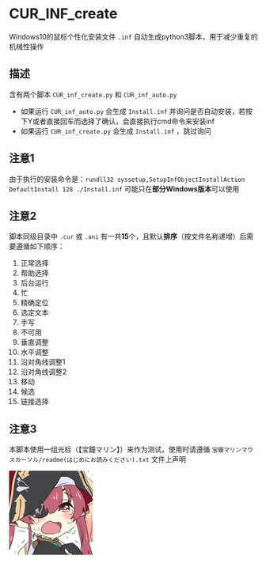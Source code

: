 # CUR_INF_create

Windows10的鼠标个性化安装文件 `.inf` 自动生成python3脚本，用于减少重复的机械性操作



## 描述

含有两个脚本 `CUR_inf_create.py` 和 `CUR_inf_auto.py`

- 如果运行 `CUR_inf_auto.py` 会生成 `Install.inf` 并询问是否自动安装，若按下Y或者直接回车而选择了确认，会直接执行cmd命令来安装inf
- 如果运行 `CUR_inf_create.py` 会生成 `Install.inf` ，跳过询问



## 注意1

由于执行的安装命令是：`rundll32 syssetup,SetupInfObjectInstallAction DefaultInstall 128 ./Install.inf` 可能只在**部分Windows版本**可以使用



## 注意2

脚本同级目录中 `.cur` 或 `.ani` 有一共**15**个，且默认**排序**（按文件名称递增）后需要遵循如下顺序：

1. 正常选择
2. 帮助选择
3. 后台运行
4. 忙
5. 精确定位
6. 选定文本
7. 手写
8. 不可用
9. 垂直调整
10. 水平调整
11. 沿对角线调整1
12. 沿对角线调整2
13. 移动
14. 候选
15. 链接选择



## 注意3

本脚本使用一组光标（【宝鐘マリン】）来作为测试，使用时请遵循 `宝鐘マリンマウスカーソル/readme(はじめにお読みください).txt` 文件上声明

![宝鐘マリン](./img/宝鐘マリン.jpg)
